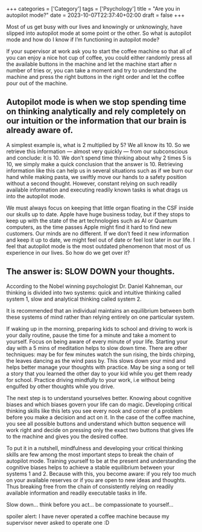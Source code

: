 +++
categories = ['Category']
tags = ['Psychology']
title = "Are you in autopilot mode?"
date = 2023-10-07T22:37:40+02:00
draft = false
+++



Most of us get busy with our lives and knowingly or unknowingly, have slipped into autopilot mode at some point or the other. So what is autopilot mode and how do I know if I’m functioning in autopilot mode?

If your supervisor at work ask you to start the coffee machine so that all of you can enjoy a nice hot cup of coffee, you could either randomly press all the available buttons in the machine and let the machine start after n number of tries or, you can take a moment and try to understand the machine and press the right buttons in the right order and let the coffee pour out of the machine.

## Autopilot mode is when we stop spending time on thinking analytically and rely completely on our intuition or the information that our brain is already aware of.

A simplest example is, what is 2 multiplied by 5? We all know its 10. So we retrieve this information — almost very quickly — from our subconscious and conclude: it is 10. We don’t spend time thinking about why 2 times 5 is 10, we simply make a quick conclusion that the answer is 10. Retrieving information like this can help us in several situations such as if we burn our hand while making pasta, we swiftly move our hands to a safety position without a second thought. However, constant relying on such readily available information and executing readily known tasks is what drags us into the autopilot mode.

We must always focus on keeping that little organ floating in the CSF inside our skulls up to date. Apple have huge business today, but if they stops to keep up with the state of the art technologies such as AI or Quantum computers, as the time passes Apple might find it hard to find new customers. Our minds are no different. If we don’t feed it new information and keep it up to date, we might feel out of date or feel lost later in our life. I feel that autopilot mode is the most outdated phenomenon that most of us experience in our lives. So how do we get over it?

## The answer is: SLOW DOWN your thoughts.

According to the Nobel winning psychologist Dr. Daniel Kahneman, our thinking is divided into two systems: quick and intuitive thinking called system 1, slow and analytical thinking called system 2.

It is recommended that an individual maintains an equilibrium between both these systems of mind rather than relying entirely on one particular system.

If waking up in the morning, preparing kids to school and driving to work is your daily routine, pause the time for a minute and take a moment to yourself. Focus on being aware of every minute of your life. Starting your day with a 5 mins of meditation helps to slow down time. There are other techniques: may be for few minutes watch the sun rising, the birds chirping, the leaves dancing as the wind pass by. This slows down your mind and helps better manage your thoughts with practice. May be sing a song or tell a story that you learned the other day to your kid while you get them ready for school. Practice driving mindfully to your work, i.e without being engulfed by other thoughts while you drive.

The next step is to understand yourselves better. Knowing about cognitive biases and which biases govern your life can do magic. Developing critical thinking skills like this lets you see every nook and corner of a problem before you make a decision and act on it. In the case of the coffee machine, you see all possible buttons and understand which button sequence will work right and decide on pressing only the exact two buttons that gives life to the machine and gives you the desired coffee.

To put it in a nutshell, mindfulness and developing your critical thinking skills are few among the most important steps to break the chain of autopilot mode. Training yourself to be at the present and understanding the cognitive biases helps to achieve a stable equilibrium between your systems 1 and 2. Because with this, you become aware: if you rely too much on your available reserves or if you are open to new ideas and thoughts. Thus breaking free from the chain of consistently relying on readily available information and readily executable tasks in life.

Slow down… think before you act… be compassionate to yourself…

spoiler alert: I have never operated a coffee machine because my supervisor never asked to operate one :D